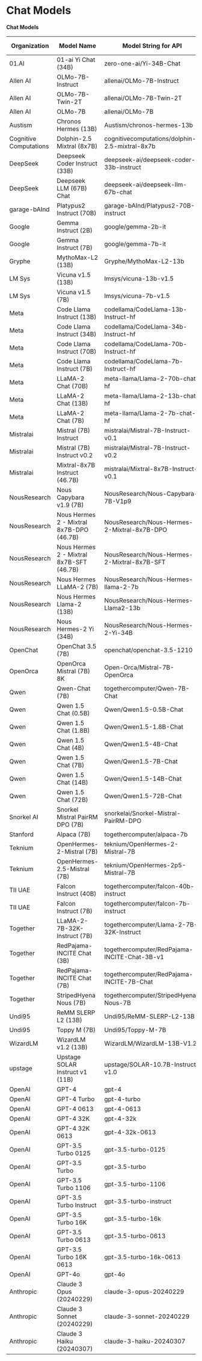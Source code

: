 # Chat Models

**Chat Models**

| Organization           | Model Name                               | Model String for API                           | Context Length |
| ---------------------- | ---------------------------------------- | ---------------------------------------------- | -------------- |
| 01.AI                  | 01-ai Yi Chat (34B)                      | zero-one-ai/Yi-34B-Chat                        | 4096           |
| Allen AI               | OLMo-7B-Instruct                         | allenai/OLMo-7B-Instruct                       | 4096           |
| Allen AI               | OLMo-7B-Twin-2T                          | allenai/OLMo-7B-Twin-2T                        | 4096           |
| Allen AI               | OLMo-7B                                  | allenai/OLMo-7B                                | 4096           |
| Austism                | Chronos Hermes (13B)                     | Austism/chronos-hermes-13b                     | 2048           |
| Cognitive Computations | Dolphin-2.5 Mixtral (8x7B)               | cognitivecomputations/dolphin-2.5-mixtral-8x7b | 4096           |
| DeepSeek               | Deepseek Coder Instruct (33B)            | deepseek-ai/deepseek-coder-33b-instruct        | 16384          |
| DeepSeek               | Deepseek LLM (67B) Chat                  | deepseek-ai/deepseek-llm-67b-chat              | 4096           |
| garage-bAInd           | Platypus2 Instruct (70B)                 | garage-bAInd/Platypus2-70B-instruct            | 4096           |
| Google                 | Gemma Instruct (2B)                      | google/gemma-2b-it                             | 8192           |
| Google                 | Gemma Instruct (7B)                      | google/gemma-7b-it                             | 8192           |
| Gryphe                 | MythoMax-L2 (13B)                        | Gryphe/MythoMax-L2-13b                         | 4096           |
| LM Sys                 | Vicuna v1.5 (13B)                        | lmsys/vicuna-13b-v1.5                          | 4096           |
| LM Sys                 | Vicuna v1.5 (7B)                         | lmsys/vicuna-7b-v1.5                           | 4096           |
| Meta                   | Code Llama Instruct (13B)                | codellama/CodeLlama-13b-Instruct-hf            | 16384          |
| Meta                   | Code Llama Instruct (34B)                | codellama/CodeLlama-34b-Instruct-hf            | 16384          |
| Meta                   | Code Llama Instruct (70B)                | codellama/CodeLlama-70b-Instruct-hf            | 4096           |
| Meta                   | Code Llama Instruct (7B)                 | codellama/CodeLlama-7b-Instruct-hf             | 16384          |
| Meta                   | LLaMA-2 Chat (70B)                       | meta-llama/Llama-2-70b-chat-hf                 | 4096           |
| Meta                   | LLaMA-2 Chat (13B)                       | meta-llama/Llama-2-13b-chat-hf                 | 4096           |
| Meta                   | LLaMA-2 Chat (7B)                        | meta-llama/Llama-2-7b-chat-hf                  | 4096           |
| Mistralai              | Mistral (7B) Instruct                    | mistralai/Mistral-7B-Instruct-v0.1             | 4096           |
| Mistralai              | Mistral (7B) Instruct v0.2               | mistralai/Mistral-7B-Instruct-v0.2             | 32768          |
| Mistralai              | Mixtral-8x7B Instruct (46.7B)            | mistralai/Mixtral-8x7B-Instruct-v0.1           | 32768          |
| NousResearch           | Nous Capybara v1.9 (7B)                  | NousResearch/Nous-Capybara-7B-V1p9             | 8192           |
| NousResearch           | Nous Hermes 2 - Mixtral 8x7B-DPO (46.7B) | NousResearch/Nous-Hermes-2-Mixtral-8x7B-DPO    | 32768          |
| NousResearch           | Nous Hermes 2 - Mixtral 8x7B-SFT (46.7B) | NousResearch/Nous-Hermes-2-Mixtral-8x7B-SFT    | 32768          |
| NousResearch           | Nous Hermes LLaMA-2 (7B)                 | NousResearch/Nous-Hermes-llama-2-7b            | 4096           |
| NousResearch           | Nous Hermes Llama-2 (13B)                | NousResearch/Nous-Hermes-Llama2-13b            | 4096           |
| NousResearch           | Nous Hermes-2 Yi (34B)                   | NousResearch/Nous-Hermes-2-Yi-34B              | 4096           |
| OpenChat               | OpenChat 3.5 (7B)                        | openchat/openchat-3.5-1210                     | 8192           |
| OpenOrca               | OpenOrca Mistral (7B) 8K                 | Open-Orca/Mistral-7B-OpenOrca                  | 8192           |
| Qwen                   | Qwen-Chat (7B)                           | togethercomputer/Qwen-7B-Chat                  | 8192           |
| Qwen                   | Qwen 1.5 Chat (0.5B)                     | Qwen/Qwen1.5-0.5B-Chat                         | 32768          |
| Qwen                   | Qwen 1.5 Chat (1.8B)                     | Qwen/Qwen1.5-1.8B-Chat                         | 32768          |
| Qwen                   | Qwen 1.5 Chat (4B)                       | Qwen/Qwen1.5-4B-Chat                           | 32768          |
| Qwen                   | Qwen 1.5 Chat (7B)                       | Qwen/Qwen1.5-7B-Chat                           | 32768          |
| Qwen                   | Qwen 1.5 Chat (14B)                      | Qwen/Qwen1.5-14B-Chat                          | 32768          |
| Qwen                   | Qwen 1.5 Chat (72B)                      | Qwen/Qwen1.5-72B-Chat                          | 4096           |
| Snorkel AI             | Snorkel Mistral PairRM DPO (7B)          | snorkelai/Snorkel-Mistral-PairRM-DPO           | 32768          |
| Stanford               | Alpaca (7B)                              | togethercomputer/alpaca-7b                     | 2048           |
| Teknium                | OpenHermes-2-Mistral (7B)                | teknium/OpenHermes-2-Mistral-7B                | 8192           |
| Teknium                | OpenHermes-2.5-Mistral (7B)              | teknium/OpenHermes-2p5-Mistral-7B              | 8192           |
| TII UAE                | Falcon Instruct (40B)                    | togethercomputer/falcon-40b-instruct           | 2048           |
| TII UAE                | Falcon Instruct (7B)                     | togethercomputer/falcon-7b-instruct            | 2048           |
| Together               | LLaMA-2-7B-32K-Instruct (7B)             | togethercomputer/Llama-2-7B-32K-Instruct       | 32768          |
| Together               | RedPajama-INCITE Chat (3B)               | togethercomputer/RedPajama-INCITE-Chat-3B-v1   | 2048           |
| Together               | RedPajama-INCITE Chat (7B)               | togethercomputer/RedPajama-INCITE-7B-Chat      | 2048           |
| Together               | StripedHyena Nous (7B)                   | togethercomputer/StripedHyena-Nous-7B          | 32768          |
| Undi95                 | ReMM SLERP L2 (13B)                      | Undi95/ReMM-SLERP-L2-13B                       | 4096           |
| Undi95                 | Toppy M (7B)                             | Undi95/Toppy-M-7B                              | 4096           |
| WizardLM               | WizardLM v1.2 (13B)                      | WizardLM/WizardLM-13B-V1.2                     | 4096           |
| upstage                | Upstage SOLAR Instruct v1 (11B)          | upstage/SOLAR-10.7B-Instruct-v1.0              | 4096           |
| OpenAI                 | GPT-4                                    | gpt-4                                          | 8192           |
| OpenAI                 | GPT-4 Turbo                              | gpt-4-turbo                                    | 8192           |
| OpenAI                 | GPT-4 0613                               | gpt-4-0613                                     | 8192           |
| OpenAI                 | GPT-4 32K                                | gpt-4-32k                                      | 32768          |
| OpenAI                 | GPT-4 32K 0613                           | gpt-4-32k-0613                                 | 32768          |
| OpenAI                 | GPT-3.5 Turbo 0125                       | gpt-3.5-turbo-0125                             | 4096           |
| OpenAI                 | GPT-3.5 Turbo                            | gpt-3.5-turbo                                  | 4096           |
| OpenAI                 | GPT-3.5 Turbo 1106                       | gpt-3.5-turbo-1106                             | 4096           |
| OpenAI                 | GPT-3.5 Turbo Instruct                   | gpt-3.5-turbo-instruct                         | 4096           |
| OpenAI                 | GPT-3.5 Turbo 16K                        | gpt-3.5-turbo-16k                              | 16384          |
| OpenAI                 | GPT-3.5 Turbo 0613                       | gpt-3.5-turbo-0613                             | 4096           |
| OpenAI                 | GPT-3.5 Turbo 16K 0613                   | gpt-3.5-turbo-16k-0613                         | 16384          |
| OpenAI                 | GPT-4o                                   | gpt-4o                                         | 8192           |
| Anthropic              | Claude 3 Opus (20240229)                 | claude-3-opus-20240229                         | 8192           |
| Anthropic              | Claude 3 Sonnet (20240229)               | claude-3-sonnet-20240229                       | 8192           |
| Anthropic              | Claude 3 Haiku (20240307)                | claude-3-haiku-20240307                        | 8192           |
